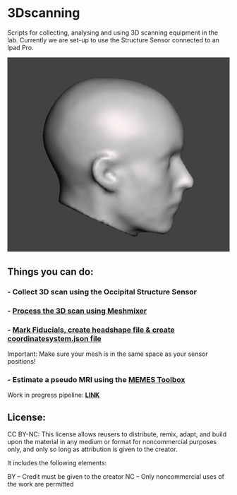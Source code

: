 # 3Dscanning

Scripts for collecting, analysing and using 3D scanning equipment in the lab. Currently we are set-up to use the Structure Sensor connected to an Ipad Pro.

![](./media/smooth.png)

## Things you can do:

### - Collect 3D scan using the Occipital Structure Sensor

### - [Process the 3D scan using Meshmixer](./process_mesh.md)

### - [Mark Fiducials, create headshape file & create coordinatesystem.json file](./mark_fiducials.m)

Important: Make sure your mesh is in the same space as your sensor positions!

### - Estimate a pseudo MRI using the [MEMES Toolbox](https://github.com/Macquarie-MEG-Research/MEMES)

Work in progress pipeline: **[LINK](./MEMES_with_ipad_scan.m)**

## License:

CC BY-NC: This license allows reusers to distribute, remix, adapt, and build upon the material in any medium or format for noncommercial purposes only, and only so long as attribution is given to the creator. 

It includes the following elements:

BY  – Credit must be given to the creator
NC  – Only noncommercial uses of the work are permitted